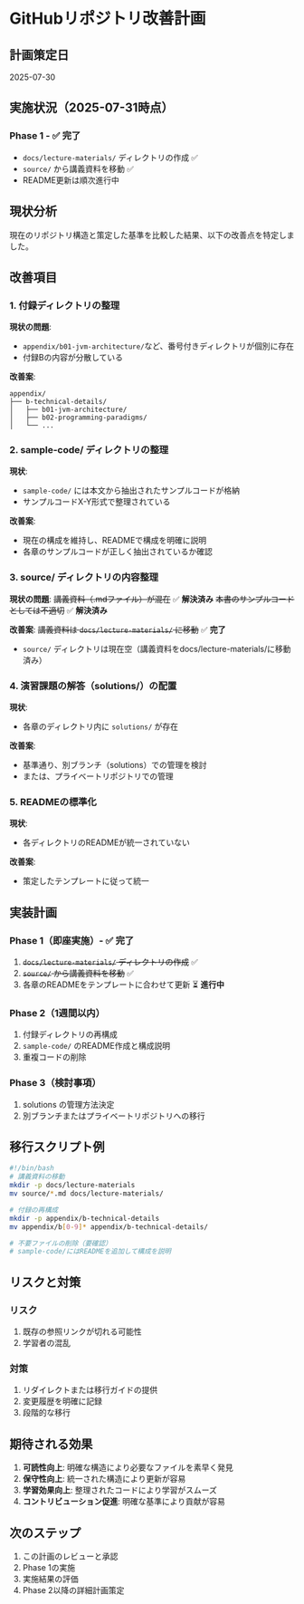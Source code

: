 # GitHubリポジトリ改善計画

## 計画策定日
2025-07-30

## 実施状況（2025-07-31時点）
### Phase 1 - ✅ **完了**
- `docs/lecture-materials/` ディレクトリの作成 ✅
- `source/` から講義資料を移動 ✅  
- README更新は順次進行中

## 現状分析

現在のリポジトリ構造と策定した基準を比較した結果、以下の改善点を特定しました。

## 改善項目

### 1. 付録ディレクトリの整理

**現状の問題**:
- `appendix/b01-jvm-architecture/`など、番号付きディレクトリが個別に存在
- 付録Bの内容が分散している

**改善案**:
```
appendix/
├── b-technical-details/
│   ├── b01-jvm-architecture/
│   ├── b02-programming-paradigms/
│   └── ...
```

### 2. sample-code/ ディレクトリの整理

**現状**:
- `sample-code/` には本文から抽出されたサンプルコードが格納
- サンプルコードX-Y形式で整理されている

**改善案**:
- 現在の構成を維持し、READMEで構成を明確に説明
- 各章のサンプルコードが正しく抽出されているか確認

### 3. source/ ディレクトリの内容整理

**現状の問題**: ~~講義資料（.mdファイル）が混在~~ ✅ **解決済み**
~~本書のサンプルコードとしては不適切~~ ✅ **解決済み**

**改善案**: ~~講義資料は `docs/lecture-materials/` に移動~~ ✅ **完了**
- `source/` ディレクトリは現在空（講義資料をdocs/lecture-materials/に移動済み）

### 4. 演習課題の解答（solutions/）の配置

**現状**:
- 各章のディレクトリ内に `solutions/` が存在

**改善案**:
- 基準通り、別ブランチ（solutions）での管理を検討
- または、プライベートリポジトリでの管理

### 5. READMEの標準化

**現状**:
- 各ディレクトリのREADMEが統一されていない

**改善案**:
- 策定したテンプレートに従って統一

## 実装計画

### Phase 1（即座実施）- ✅ **完了**
1. ~~`docs/lecture-materials/` ディレクトリの作成~~ ✅
2. ~~`source/` から講義資料を移動~~ ✅
3. 各章のREADMEをテンプレートに合わせて更新 ⏳ **進行中**

### Phase 2（1週間以内）
1. 付録ディレクトリの再構成
2. `sample-code/` のREADME作成と構成説明
3. 重複コードの削除

### Phase 3（検討事項）
1. solutions の管理方法決定
2. 別ブランチまたはプライベートリポジトリへの移行

## 移行スクリプト例

```bash
#!/bin/bash
# 講義資料の移動
mkdir -p docs/lecture-materials
mv source/*.md docs/lecture-materials/

# 付録の再構成
mkdir -p appendix/b-technical-details
mv appendix/b[0-9]* appendix/b-technical-details/

# 不要ファイルの削除（要確認）
# sample-code/にはREADMEを追加して構成を説明
```

## リスクと対策

### リスク
1. 既存の参照リンクが切れる可能性
2. 学習者の混乱

### 対策
1. リダイレクトまたは移行ガイドの提供
2. 変更履歴を明確に記録
3. 段階的な移行

## 期待される効果

1. **可読性向上**: 明確な構造により必要なファイルを素早く発見
2. **保守性向上**: 統一された構造により更新が容易
3. **学習効果向上**: 整理されたコードにより学習がスムーズ
4. **コントリビューション促進**: 明確な基準により貢献が容易

## 次のステップ

1. この計画のレビューと承認
2. Phase 1の実施
3. 実施結果の評価
4. Phase 2以降の詳細計画策定